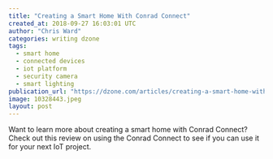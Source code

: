 ```yaml
---
title: "Creating a Smart Home With Conrad Connect"
created_at: 2018-09-27 16:03:01 UTC
author: "Chris Ward"
categories: writing dzone
tags:
  - smart home
  - connected devices
  - iot platform
  - security camera
  - smart lighting
publication_url: "https://dzone.com/articles/creating-a-smart-home-with-conrad-connect"
image: 10328443.jpeg
layout: post
---
```

Want to learn more about creating a smart home with Conrad Connect? Check out this review on using the Conrad Connect to see if you can use it for your next IoT project.

